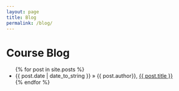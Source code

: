 ```yaml
---
layout: page
title: Blog
permalink: /blog/
---
```


<h1>Course Blog</h1>

<ul>
  {% for post in site.posts %}
    <li><span>{{ post.date | date_to_string }}</span> » {{ post.author}}, 
      <a href="{{ post.url }}">{{ post.title }}</a>
    </li>
  {% endfor %}
</ul>
